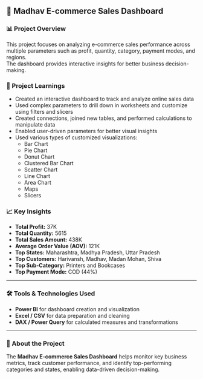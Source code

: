 ## 🛒 Madhav E-commerce Sales Dashboard

### 📊 Project Overview
This project focuses on analyzing e-commerce sales performance across multiple parameters such as profit, quantity, category, payment modes, and regions.  
The dashboard provides interactive insights for better business decision-making.

### 🧠 Project Learnings
- Created an interactive dashboard to track and analyze online sales data  
- Used complex parameters to drill down in worksheets and customize using filters and slicers  
- Created connections, joined new tables, and performed calculations to manipulate data  
- Enabled user-driven parameters for better visual insights  
- Used various types of customized visualizations:
  - Bar Chart  
  - Pie Chart  
  - Donut Chart  
  - Clustered Bar Chart  
  - Scatter Chart  
  - Line Chart  
  - Area Chart  
  - Maps  
  - Slicers  

### 📈 Key Insights
- **Total Profit:** 37K  
- **Total Quantity:** 5615  
- **Total Sales Amount:** 438K  
- **Average Order Value (AOV):** 121K  
- **Top States:** Maharashtra, Madhya Pradesh, Uttar Pradesh  
- **Top Customers:** Harivansh, Madhav, Madan Mohan, Shiva  
- **Top Sub-Category:** Printers and Bookcases  
- **Top Payment Mode:** COD (44%)

---

### 🛠️ Tools & Technologies Used
- **Power BI** for dashboard creation and visualization  
- **Excel / CSV** for data preparation and cleaning  
- **DAX / Power Query** for calculated measures and transformations  

---

### 🚀 About the Project
The **Madhav E-commerce Sales Dashboard** helps monitor key business metrics, track customer performance, and identify top-performing categories and states, enabling data-driven decision-making.

